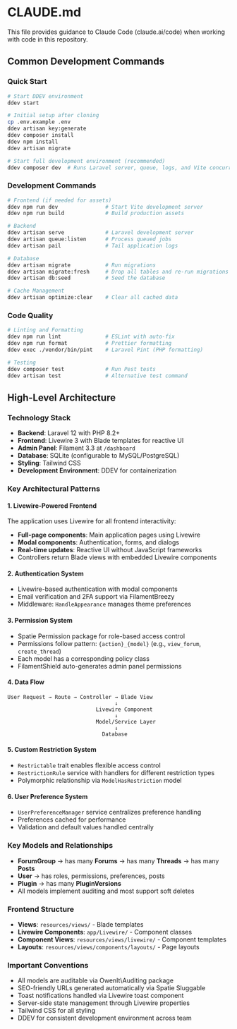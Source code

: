 # CLAUDE.md

This file provides guidance to Claude Code (claude.ai/code) when working with code in this repository.

## Common Development Commands

### Quick Start
```bash
# Start DDEV environment
ddev start

# Initial setup after cloning
cp .env.example .env
ddev artisan key:generate
ddev composer install
ddev npm install
ddev artisan migrate

# Start full development environment (recommended)
ddev composer dev  # Runs Laravel server, queue, logs, and Vite concurrently
```

### Development Commands
```bash
# Frontend (if needed for assets)
ddev npm run dev               # Start Vite development server
ddev npm run build             # Build production assets

# Backend
ddev artisan serve             # Laravel development server
ddev artisan queue:listen      # Process queued jobs
ddev artisan pail              # Tail application logs

# Database
ddev artisan migrate           # Run migrations
ddev artisan migrate:fresh     # Drop all tables and re-run migrations
ddev artisan db:seed           # Seed the database

# Cache Management
ddev artisan optimize:clear    # Clear all cached data
```

### Code Quality
```bash
# Linting and Formatting
ddev npm run lint              # ESLint with auto-fix
ddev npm run format            # Prettier formatting
ddev exec ./vendor/bin/pint    # Laravel Pint (PHP formatting)

# Testing
ddev composer test             # Run Pest tests
ddev artisan test              # Alternative test command
```

## High-Level Architecture

### Technology Stack
- **Backend**: Laravel 12 with PHP 8.2+
- **Frontend**: Livewire 3 with Blade templates for reactive UI
- **Admin Panel**: Filament 3.3 at `/dashboard`
- **Database**: SQLite (configurable to MySQL/PostgreSQL)
- **Styling**: Tailwind CSS
- **Development Environment**: DDEV for containerization

### Key Architectural Patterns

#### 1. Livewire-Powered Frontend
The application uses Livewire for all frontend interactivity:
- **Full-page components**: Main application pages using Livewire
- **Modal components**: Authentication, forms, and dialogs
- **Real-time updates**: Reactive UI without JavaScript frameworks
- Controllers return Blade views with embedded Livewire components

#### 2. Authentication System
- Livewire-based authentication with modal components
- Email verification and 2FA support via FilamentBreezy
- Middleware: `HandleAppearance` manages theme preferences

#### 3. Permission System
- Spatie Permission package for role-based access control
- Permissions follow pattern: `{action}_{model}` (e.g., `view_forum`, `create_thread`)
- Each model has a corresponding policy class
- FilamentShield auto-generates admin panel permissions

#### 4. Data Flow
```
User Request → Route → Controller → Blade View
                                  ↓
                            Livewire Component
                                  ↓
                            Model/Service Layer
                                  ↓
                              Database
```

#### 5. Custom Restriction System
- `Restrictable` trait enables flexible access control
- `RestrictionRule` service with handlers for different restriction types
- Polymorphic relationship via `ModelHasRestriction` model

#### 6. User Preference System
- `UserPreferenceManager` service centralizes preference handling
- Preferences cached for performance
- Validation and default values handled centrally

### Key Models and Relationships
- **ForumGroup** → has many **Forums** → has many **Threads** → has many **Posts**
- **User** → has roles, permissions, preferences, posts
- **Plugin** → has many **PluginVersions**
- All models implement auditing and most support soft deletes

### Frontend Structure
- **Views**: `resources/views/` - Blade templates
- **Livewire Components**: `app/Livewire/` - Component classes
- **Component Views**: `resources/views/livewire/` - Component templates
- **Layouts**: `resources/views/components/layouts/` - Page layouts

### Important Conventions
- All models are auditable via OwenIt\Auditing package
- SEO-friendly URLs generated automatically via Spatie Sluggable
- Toast notifications handled via Livewire toast component
- Server-side state management through Livewire properties
- Tailwind CSS for all styling
- DDEV for consistent development environment across team